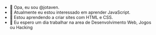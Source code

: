 - 👋 Opa, eu sou @jotaven.
- 👀 Atualmente eu estou interessado em aprender JavaScript.
- 🌱 Estou aprendendo a criar sites com HTML e CSS.
- 💞️ Eu espero um dia trabalhar na area de Desenvolvimento Web, Jogos ou Hacking

<!---
jotaven/jotaven is a ✨ special ✨ repository because its `README.md` (this file) appears on your GitHub profile.
You can click the Preview link to take a look at your changes.
--->

